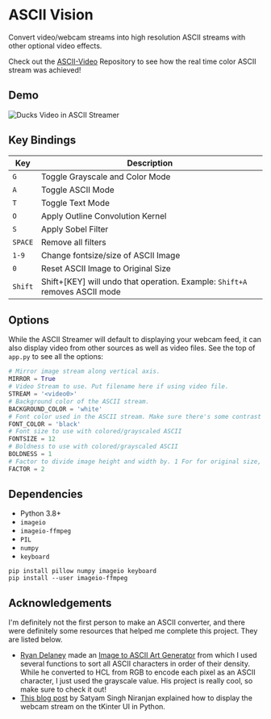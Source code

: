 # ASCII Vision

Convert video/webcam streams into high resolution ASCII streams with other optional video effects.

Check out the [ASCII-Video](https://github.com/AlexEidt/ASCII-Video) Repository to see how the real time color ASCII stream was achieved!

## Demo

<img src="Documentation/ducks.gif" alt="Ducks Video in ASCII Streamer">

## Key Bindings

Key | Description
--- | ---
`G` | Toggle Grayscale and Color Mode
`A` | Toggle ASCII Mode
`T` | Toggle Text Mode
`O` | Apply Outline Convolution Kernel
`S` | Apply Sobel Filter
`SPACE` | Remove all filters
`1-9` | Change fontsize/size of ASCII Image
`0` | Reset ASCII Image to Original Size
`Shift` | Shift+[KEY] will undo that operation. Example: `Shift+A` removes ASCII mode

## Options

While the ASCII Streamer will default to displaying your webcam feed, it can also display video from other sources as well as video files. See the top of `app.py` to see all the options:

```python
# Mirror image stream along vertical axis.
MIRROR = True
# Video Stream to use. Put filename here if using video file.
STREAM = '<video0>'
# Background color of the ASCII stream.
BACKGROUND_COLOR = 'white'
# Font color used in the ASCII stream. Make sure there's some contrast between the two.
FONT_COLOR = 'black'
# Font size to use with colored/grayscaled ASCII
FONTSIZE = 12
# Boldness to use with colored/grayscaled ASCII
BOLDNESS = 1
# Factor to divide image height and width by. 1 For for original size, 2 for half size, etc...
FACTOR = 2
```

## Dependencies

* Python 3.8+
* `imageio`
* `imageio-ffmpeg`
* `PIL`
* `numpy`
* `keyboard`

```
pip install pillow numpy imageio keyboard
pip install --user imageio-ffmpeg
```

## Acknowledgements

I'm definitely not the first person to make an ASCII converter, and there were definitely some resources that helped me complete this project. They are listed below.

* [Ryan Delaney](https://github.com/Vitineth?tab=followers) made an [Image to ASCII Art Generator](https://github.com/Vitineth/ascii-art-generator) from which I used several functions to sort all ASCII characters in order of their density. While he converted to HCL from RGB to encode each pixel as an ASCII character, I just used the grayscale value. His project is really cool, so make sure to check it out!
* [This blog post](https://www.codespeedy.com/video-streaming-in-tkinter-with-python/) by Satyam Singh Niranjan explained how to display the webcam stream on the tKinter UI in Python.